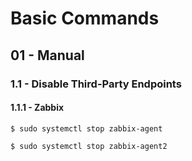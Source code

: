 # Basic Commands

## 01 - Manual

### 1.1 - Disable Third-Party Endpoints

#### 1.1.1 - Zabbix

`$ sudo systemctl stop zabbix-agent`

`$ sudo systemctl stop zabbix-agent2`